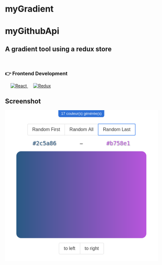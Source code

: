 # myGradient

# myGithubApi

## A gradient tool using a redux store

</br>

### 👉 Frontend Development

<p align="left"> 
   &emsp;
  <a href="https://reactjs.org/" target="_blank"> 
    <img alt="React" src="https://img.shields.io/badge/React-20232A?style=for-the-badge&logo=react&logoColor=61DAFB"/>
  </a>
  &emsp;
    <a href="https://redux.js.org/"><img alt="Redux" src ="https://img.shields.io/badge/Redux-593D88?style=for-the-badge&logo=redux&logoColor=white"></a>
</p>

## Screenshot

![](gradient.png)
